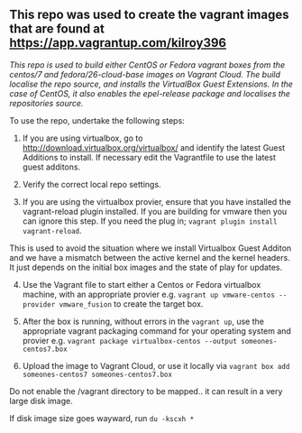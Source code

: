 ## This repo was used to create the vagrant images that are found at https://app.vagrantup.com/kilroy396

*This repo is used to build either CentOS or Fedora vagrant boxes from the centos/7 and fedora/26-cloud-base images on Vagrant Cloud.  The build localise the repo source, and installs the VirtualBox Guest Extensions.  In the case of CentOS, it also enables the epel-release package and localises the repositories source.*

To use the repo, undertake the following steps:
1. If you are using virtualbox, go to http://download.virtualbox.org/virtualbox/ and identify the latest Guest Additions to install.  If necessary edit the Vagrantfile to use the latest guest additons.

2. Verify the correct local repo settings.

3. If you are using the virtualbox provier, ensure that you have installed the vagrant-reload plugin installed.   If you are building for vmware then you can ignore this step.  If you need the plug in; `vagrant plugin install vagrant-reload`.

This is used to avoid the situation where we install Virtualbox Guest Additon and we have a mismatch between the active kernel and the kernel headers.  It just depends on the initial box images and the state of play for updates.

4. Use the Vagrant file to start either a Centos or Fedora virtualbox machine, with an appropriate provier e.g. `vagrant up vmware-centos --provider vmware_fusion` to create the target box.

6. After the box is running, without errors in the `vagrant up`, use the appropriate vagrant packaging command for your operating system and provier e.g. `vagrant package virtualbox-centos --output someones-centos7.box`

7. Upload the image to Vagrant Cloud, or use it locally via `vagrant box add someones-centos7 someones-centos7.box`

Do not enable the /vagrant directory to be mapped.. it can result in a very large disk image.

If disk image size goes wayward, run `du -kscxh *` 
